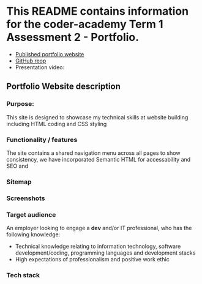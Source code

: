 # This README contains information for the coder-academy Term 1 Assessment 2 - Portfolio.

- [Published portfolio website](src/index.html)
- [GitHub reop](https://github.com/dilbot-cot/coder-academy-T1A2)
- Presentation video:

## Portfolio Website description

### Purpose:
This site is designed to showcase my technical skills at website building including HTML coding and CSS styling

### Functionality / features
The site contains a shared navigation menu across all pages to show consistency, we have incorporated Semantic HTML for accessability and SEO and 
### Sitemap
### Screenshots
### Target audience
An employer looking to engage a <strong>dev</strong> and/or IT professional, who has the following knowledge:
- Technical knowledge relating to information technology, software development/coding, programming languages and development stacks
- High expectations of professionalism and positive work ethic
### Tech stack